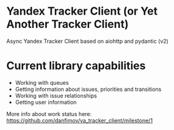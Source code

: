 # Yandex Tracker Client (or Yet Another Tracker Client)

Async Yandex Tracker Client based on aiohttp and pydantic (v2)

# Current library capabilities

- Working with queues
- Getting information about issues, priorities and transitions
- Working with issue relationships
- Getting user information

More info about work status here: https://github.com/danfimov/ya_tracker_client/milestone/1
